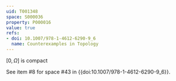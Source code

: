 ```yaml
---
uid: T001348
space: S000036
property: P000016
value: true
refs:
- doi: 10.1007/978-1-4612-6290-9_6
  name: Counterexamples in Topology
---
```


$[0,\Omega]$ is compact

See item #8 for space #43 in {{doi:10.1007/978-1-4612-6290-9_6}}.
